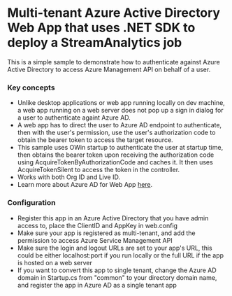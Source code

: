 # Multi-tenant Azure Active Directory Web App that uses .NET SDK to deploy a StreamAnalytics job

This is a simple sample to demonstrate how to authenticate against Azure Active Directory to access Azure Management API on behalf of a user.  

### Key concepts
* Unlike desktop applications or web app running locally on dev machine, a web app running on a web server does not pop up a sign in dialog for a user to authenticate againt Azure AD.  
* A web app has to direct the user to Azure AD endpoint to authenticate, then with the user's permission, use the user's authorization code to obtain the bearer token to access the target resource.
* This sample uses OWin startup to authenticate the user at startup time, then obtains the bearer token upon receiving the authorization code using AcquireTokenByAuthorizationCode and caches it.  It then uses AcquireTokenSilent to access the token in the controller. 
* Works with both Org ID and Live ID.
* Learn more about Azure AD for Web App <a href="https://azure.microsoft.com/en-us/documentation/articles/active-directory-authentication-scenarios/#web-application-to-web-api">here</a>.

### Configuration
* Register this app in an Azure Active Directory that you have admin access to, place the ClientID and AppKey in web.config
* Make sure your app is registered as multi-tenant, and add the permission to access Azure Service Management API 
* Make sure the login and logout URLs are set to your app's URL, this could be either localhost:port if you run locally or the full URL if the app is hosted on a web server
* If you want to convert this app to single tenant, change the Azure AD domain in Startup.cs from "common" to your directory domain name, and register the app in Azure AD as a single tenant app

